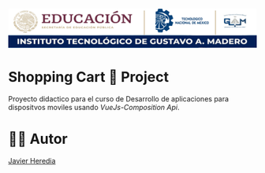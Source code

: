 ![Itgam Banner](https://raw.githubusercontent.com/Javierhr1234/VueJS-ShoppingCartN/main/md/img/itgam_banner.jpg)

# Shopping Cart 🛒 Project

Proyecto didactico para el curso de Desarrollo de 
aplicaciones para dispositvos moviles  usando _VueJs-Composition Api_.

# 👨‍🎓 Autor
[Javier Heredia](https://github.com/Javierhr1234)



